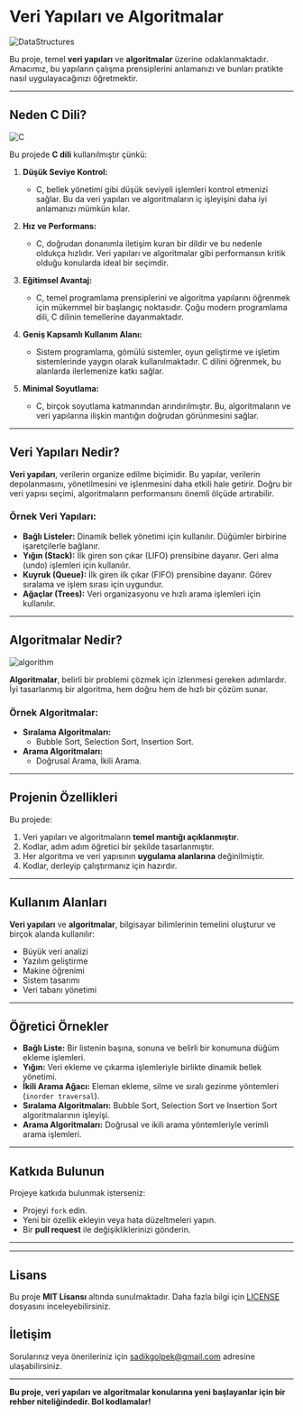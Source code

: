 # Veri Yapıları ve Algoritmalar

![DataStructures](https://github.com/user-attachments/assets/f13c6e6c-e6a5-4966-ac26-71bb4ddcda5c)


Bu proje, temel **veri yapıları** ve **algoritmalar** üzerine odaklanmaktadır. Amacımız, bu yapıların çalışma prensiplerini anlamanızı ve bunları pratikte nasıl uygulayacağınızı öğretmektir.

---

## Neden C Dili?

![C](https://github.com/user-attachments/assets/c501d546-6264-4059-8091-4fe74877f940)

Bu projede **C dili** kullanılmıştır çünkü:

1. **Düşük Seviye Kontrol:** 
   - C, bellek yönetimi gibi düşük seviyeli işlemleri kontrol etmenizi sağlar. Bu da veri yapıları ve algoritmaların iç işleyişini daha iyi anlamanızı mümkün kılar.

2. **Hız ve Performans:**
   - C, doğrudan donanımla iletişim kuran bir dildir ve bu nedenle oldukça hızlıdır. Veri yapıları ve algoritmalar gibi performansın kritik olduğu konularda ideal bir seçimdir.

3. **Eğitimsel Avantaj:**
   - C, temel programlama prensiplerini ve algoritma yapılarını öğrenmek için mükemmel bir başlangıç noktasıdır. Çoğu modern programlama dili, C dilinin temellerine dayanmaktadır.

4. **Geniş Kapsamlı Kullanım Alanı:**
   - Sistem programlama, gömülü sistemler, oyun geliştirme ve işletim sistemlerinde yaygın olarak kullanılmaktadır. C dilini öğrenmek, bu alanlarda ilerlemenize katkı sağlar.

5. **Minimal Soyutlama:**
   - C, birçok soyutlama katmanından arındırılmıştır. Bu, algoritmaların ve veri yapılarına ilişkin mantığın doğrudan görünmesini sağlar.

---

## Veri Yapıları Nedir?

**Veri yapıları**, verilerin organize edilme biçimidir. Bu yapılar, verilerin depolanmasını, yönetilmesini ve işlenmesini daha etkili hale getirir. Doğru bir veri yapısı seçimi, algoritmaların performansını önemli ölçüde artırabilir.

### Örnek Veri Yapıları:
- **Bağlı Listeler:** Dinamik bellek yönetimi için kullanılır. Düğümler birbirine işaretçilerle bağlanır.
- **Yığın (Stack):** İlk giren son çıkar (LIFO) prensibine dayanır. Geri alma (undo) işlemleri için kullanılır.
- **Kuyruk (Queue):** İlk giren ilk çıkar (FIFO) prensibine dayanır. Görev sıralama ve işlem sırası için uygundur.
- **Ağaçlar (Trees):** Veri organizasyonu ve hızlı arama işlemleri için kullanılır.

---

## Algoritmalar Nedir?

![algorithm](https://github.com/user-attachments/assets/36560b99-9415-4105-9af0-3a04397659f7)


**Algoritmalar**, belirli bir problemi çözmek için izlenmesi gereken adımlardır. İyi tasarlanmış bir algoritma, hem doğru hem de hızlı bir çözüm sunar.

### Örnek Algoritmalar:
- **Sıralama Algoritmaları:**
  - Bubble Sort, Selection Sort, Insertion Sort.
- **Arama Algoritmaları:**
  - Doğrusal Arama, İkili Arama.

---

## Projenin Özellikleri

Bu projede:
1. Veri yapıları ve algoritmaların **temel mantığı açıklanmıştır**.
2. Kodlar, adım adım öğretici bir şekilde tasarlanmıştır.
3. Her algoritma ve veri yapısının **uygulama alanlarına** değinilmiştir.
4. Kodlar, derleyip çalıştırmanız için hazırdır.

---

## Kullanım Alanları

**Veri yapıları** ve **algoritmalar**, bilgisayar bilimlerinin temelini oluşturur ve birçok alanda kullanılır:
- Büyük veri analizi
- Yazılım geliştirme
- Makine öğrenimi
- Sistem tasarımı
- Veri tabanı yönetimi

---

## Öğretici Örnekler

- **Bağlı Liste:** Bir listenin başına, sonuna ve belirli bir konumuna düğüm ekleme işlemleri.
- **Yığın:** Veri ekleme ve çıkarma işlemleriyle birlikte dinamik bellek yönetimi.
- **İkili Arama Ağacı:** Eleman ekleme, silme ve sıralı gezinme yöntemleri (`inorder traversal`).
- **Sıralama Algoritmaları:** Bubble Sort, Selection Sort ve Insertion Sort algoritmalarının işleyişi.
- **Arama Algoritmaları:** Doğrusal ve ikili arama yöntemleriyle verimli arama işlemleri.

---

## Katkıda Bulunun

Projeye katkıda bulunmak isterseniz:
- Projeyi `fork` edin.
- Yeni bir özellik ekleyin veya hata düzeltmeleri yapın.
- Bir **pull request** ile değişikliklerinizi gönderin.

---

---

## Lisans

Bu proje **MIT Lisansı** altında sunulmaktadır. Daha fazla bilgi için [LICENSE](LICENSE) dosyasını inceleyebilirsiniz.



## İletişim

Sorularınız veya önerileriniz için [sadikgolpek@gmail.com](mailto:kullanici@mail.com) adresine ulaşabilirsiniz.

---

**Bu proje, veri yapıları ve algoritmalar konularına yeni başlayanlar için bir rehber niteliğindedir. Bol kodlamalar!**
